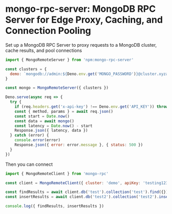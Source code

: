 # mongo-rpc-server: MongoDB RPC Server for Edge Proxy, Caching, and Connection Pooling

Set up a MongoDB RPC Server to proxy requests to a MongoDB cluster, cache results, and pool connections

```javascript
import { MongoRemoteServer } from 'npm:mongo-rpc-server'

const clusters = {
  demo: `mongodb://admin:${Deno.env.get('MONGO_PASSWORD')}@cluster.xyzabc.mongodb.net:27017?retryWrites=true&w=majority&readPreference=nearest`
}

const mongo = MongoRemoteServer({ clusters })

Deno.serve(async req => {
  try {
    if (req.headers.get('x-api-key') !== Deno.env.get('API_KEY')) throw new Error('Invalid API Key')
    const { method, params } = await req.json()
    const start = Date.now()
    const data = await mongo()
    const latency = Date.now() - start
    Response.json({ latency, data })
  } catch (error) {
    console.error(error)
    Response.json({ error: error.message }, { status: 500 })
  }
})

```

Then you can connect 

```javascript
import { MongoRemoteClient } from 'mongo-rpc'

const client = MongoRemoteClient({ cluster: 'demo', apiKey: 'testing123' })

const findResults = await client.db('test').collection('test').find({}).sort({_id: -1}).limit(100).toArray()
const insertResults = await client.db('test2').collection('test2').insertOne({ test: 123 })

console.log({ findResults, insertResults })
```